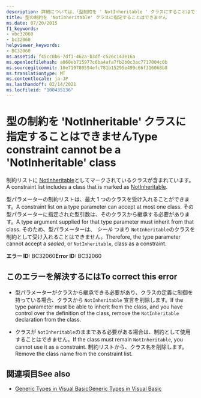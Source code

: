 ```yaml
---
description: 詳細については、「型制約を ' NotInheritable ' クラスにすることはできません
title: 型の制約を 'NotInheritable' クラスに指定することはできません
ms.date: 07/20/2015
f1_keywords:
- vbc32060
- bc32060
helpviewer_keywords:
- BC32060
ms.assetid: f45cc0b6-7df1-462a-b3df-c526c143e16a
ms.openlocfilehash: a060eb715977c6ba4afa7fb2b0c3ac7717004c0b
ms.sourcegitcommit: 10e719780594efc781b15295e499c66f316068b8
ms.translationtype: MT
ms.contentlocale: ja-JP
ms.lasthandoff: 02/14/2021
ms.locfileid: "100435136"
---
```

# <a name="type-constraint-cannot-be-a-notinheritable-class"></a><span data-ttu-id="24c9f-103">型の制約を 'NotInheritable' クラスに指定することはできません</span><span class="sxs-lookup"><span data-stu-id="24c9f-103">Type constraint cannot be a 'NotInheritable' class</span></span>

<span data-ttu-id="24c9f-104">制約リストに [NotInheritable](../language-reference/modifiers/notinheritable.md)としてマークされているクラスが含まれています。</span><span class="sxs-lookup"><span data-stu-id="24c9f-104">A constraint list includes a class that is marked as [NotInheritable](../language-reference/modifiers/notinheritable.md).</span></span>  
  
 <span data-ttu-id="24c9f-105">型パラメーターの制約リストは、最大 1 つのクラスを受け入れることができます。</span><span class="sxs-lookup"><span data-stu-id="24c9f-105">A constraint list on a type parameter can accept at most one class.</span></span> <span data-ttu-id="24c9f-106">その型パラメーターに指定された型引数は、そのクラスから継承する必要があります。</span><span class="sxs-lookup"><span data-stu-id="24c9f-106">A type argument supplied for that type parameter must inherit from that class.</span></span> <span data-ttu-id="24c9f-107">そのため、型パラメーターは、 *シール* つまり `NotInheritable`のクラスを制約として受け入れることはできません。</span><span class="sxs-lookup"><span data-stu-id="24c9f-107">Therefore, the type parameter cannot accept a *sealed*, or `NotInheritable`, class as a constraint.</span></span>  
  
 <span data-ttu-id="24c9f-108">**エラー ID:** BC32060</span><span class="sxs-lookup"><span data-stu-id="24c9f-108">**Error ID:** BC32060</span></span>  
  
## <a name="to-correct-this-error"></a><span data-ttu-id="24c9f-109">このエラーを解決するには</span><span class="sxs-lookup"><span data-stu-id="24c9f-109">To correct this error</span></span>  
  
- <span data-ttu-id="24c9f-110">型パラメーターがクラスから継承できる必要があり、クラスの定義に制御を持っている場合、クラスから `NotInheritable` 宣言を削除します。</span><span class="sxs-lookup"><span data-stu-id="24c9f-110">If the type parameter must be able to inherit from the class, and you have control over the definition of the class, remove the `NotInheritable` declaration from the class.</span></span>  
  
- <span data-ttu-id="24c9f-111">クラスが `NotInheritable`のままである必要がある場合は、制約として使用することはできません。</span><span class="sxs-lookup"><span data-stu-id="24c9f-111">If the class must remain `NotInheritable`, you cannot use it as a constraint.</span></span> <span data-ttu-id="24c9f-112">制約リストから、クラス名を削除します。</span><span class="sxs-lookup"><span data-stu-id="24c9f-112">Remove the class name from the constraint list.</span></span>  
  
## <a name="see-also"></a><span data-ttu-id="24c9f-113">関連項目</span><span class="sxs-lookup"><span data-stu-id="24c9f-113">See also</span></span>

- [<span data-ttu-id="24c9f-114">Generic Types in Visual Basic</span><span class="sxs-lookup"><span data-stu-id="24c9f-114">Generic Types in Visual Basic</span></span>](../programming-guide/language-features/data-types/generic-types.md)
